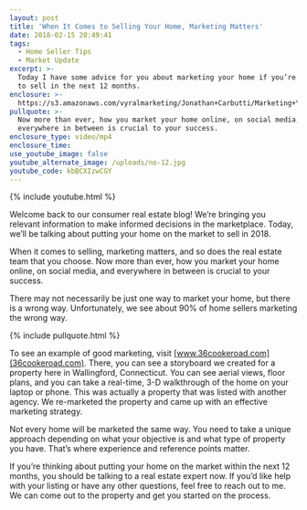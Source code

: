 ```yaml
---
layout: post
title: 'When It Comes to Selling Your Home, Marketing Matters'
date: 2018-02-15 20:49:41
tags:
  - Home Seller Tips
  - Market Update
excerpt: >-
  Today I have some advice for you about marketing your home if you’re looking
  to sell in the next 12 months.
enclosure: >-
  https://s3.amazonaws.com/vyralmarketing/Jonathan+Carbutti/Marketing+Your+Home+in+2018.mp4
pullquote: >-
  Now more than ever, how you market your home online, on social media, and
  everywhere in between is crucial to your success.
enclosure_type: video/mp4
enclosure_time:
use_youtube_image: false
youtube_alternate_image: /uploads/no-12.jpg
youtube_code: kbBCXIzwCGY
---
```


{% include youtube.html %}

Welcome back to our consumer real estate blog! We’re bringing you relevant information to make informed decisions in the marketplace. Today, we’ll be talking about putting your home on the market to sell in 2018.

When it comes to selling, marketing matters, and so does the real estate team that you choose. Now more than ever, how you market your home online, on social media, and everywhere in between is crucial to your success.

There may not necessarily be just one way to market your home, but there is a wrong way. Unfortunately, we see about 90% of home sellers marketing the wrong way.

{% include pullquote.html %}

To see an example of good marketing, visit [www.36cookeroad.com](36cookeroad.com). There, you can see a storyboard we created for a property here in Wallingford, Connecticut. You can see aerial views, floor plans, and you can take a real-time, 3-D walkthrough of the home on your laptop or phone. This was actually a property that was listed with another agency. We re-marketed the property and came up with an effective marketing strategy.

Not every home will be marketed the same way. You need to take a unique approach depending on what your objective is and what type of property you have. That’s where experience and reference points matter.

If you’re thinking about putting your home on the market within the next 12 months, you should be talking to a real estate expert now. If you’d like help with your listing or have any other questions, feel free to reach out to me. We can come out to the property and get you started on the process.